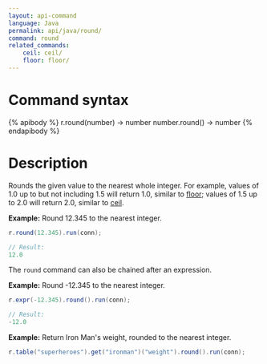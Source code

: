 ```yaml
---
layout: api-command
language: Java
permalink: api/java/round/
command: round
related_commands:
    ceil: ceil/
    floor: floor/
---
```

# Command syntax #

{% apibody %}
r.round(number) &rarr; number
number.round() &rarr; number
{% endapibody %}

# Description #

Rounds the given value to the nearest whole integer. For example, values of 1.0 up to but not including 1.5 will return 1.0, similar to [floor][]; values of 1.5 up to 2.0 will return 2.0, similar to [ceil][].

[floor]: /api/java/floor/
[ceil]:  /api/java/ceil/

__Example:__ Round 12.345 to the nearest integer.

```java
r.round(12.345).run(conn);

// Result:
12.0
```

The `round` command can also be chained after an expression.

__Example:__ Round -12.345 to the nearest integer.

```java
r.expr(-12.345).round().run(conn);

// Result:
-12.0
```

__Example:__ Return Iron Man's weight, rounded to the nearest integer.

```java
r.table("superheroes").get("ironman")("weight").round().run(conn);
```
